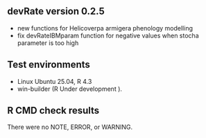 ## devRate version 0.2.5
* new functions for Helicoverpa armigera phenology modelling
* fix devRateIBMparam function for negative values when stocha parameter is too high

## Test environments
* Linux Ubuntu 25.04, R 4.3
* win-builder (R Under development ).

## R CMD check results
There were no NOTE, ERROR, or WARNING. 
